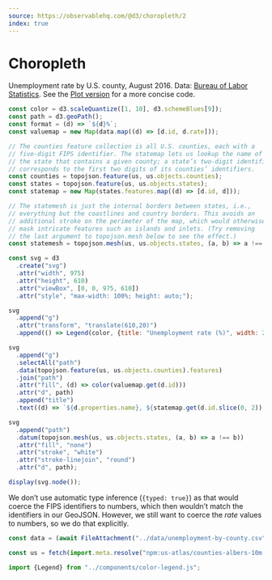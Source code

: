 ```yaml
---
source: https://observablehq.com/@d3/choropleth/2
index: true
---
```


# Choropleth

Unemployment rate by U.S. county, August 2016. Data: [Bureau of Labor Statistics](http://www.bls.gov/lau/#tables). See the [Plot version](../plot/choropleth) for a more concise code.

```js echo
const color = d3.scaleQuantize([1, 10], d3.schemeBlues[9]);
const path = d3.geoPath();
const format = (d) => `${d}%`;
const valuemap = new Map(data.map((d) => [d.id, d.rate]));

// The counties feature collection is all U.S. counties, each with a
// five-digit FIPS identifier. The statemap lets us lookup the name of
// the state that contains a given county; a state’s two-digit identifier
// corresponds to the first two digits of its counties’ identifiers.
const counties = topojson.feature(us, us.objects.counties);
const states = topojson.feature(us, us.objects.states);
const statemap = new Map(states.features.map((d) => [d.id, d]));

// The statemesh is just the internal borders between states, i.e.,
// everything but the coastlines and country borders. This avoids an
// additional stroke on the perimeter of the map, which would otherwise
// mask intricate features such as islands and inlets. (Try removing
// the last argument to topojson.mesh below to see the effect.)
const statemesh = topojson.mesh(us, us.objects.states, (a, b) => a !== b);

const svg = d3
  .create("svg")
  .attr("width", 975)
  .attr("height", 610)
  .attr("viewBox", [0, 0, 975, 610])
  .attr("style", "max-width: 100%; height: auto;");

svg
  .append("g")
  .attr("transform", "translate(610,20)")
  .append(() => Legend(color, {title: "Unemployment rate (%)", width: 260}));

svg
  .append("g")
  .selectAll("path")
  .data(topojson.feature(us, us.objects.counties).features)
  .join("path")
  .attr("fill", (d) => color(valuemap.get(d.id)))
  .attr("d", path)
  .append("title")
  .text((d) => `${d.properties.name}, ${statemap.get(d.id.slice(0, 2)).properties.name}\n${valuemap.get(d.id)}%`);

svg
  .append("path")
  .datum(topojson.mesh(us, us.objects.states, (a, b) => a !== b))
  .attr("fill", "none")
  .attr("stroke", "white")
  .attr("stroke-linejoin", "round")
  .attr("d", path);

display(svg.node());
```

We don’t use automatic type inference (`{typed: true}`) as that would coerce the FIPS identifiers to numbers, which then wouldn’t match the identifiers in our GeoJSON. However, we still want to coerce the _rate_ values to numbers, so we do that explicitly.

```js echo
const data = (await FileAttachment("../data/unemployment-by-county.csv").csv()).map((d) => ((d.rate = +d.rate), d));
```

```js echo
const us = fetch(import.meta.resolve("npm:us-atlas/counties-albers-10m.json")).then((response) => response.json());
```

```js echo
import {Legend} from "../components/color-legend.js";
```
